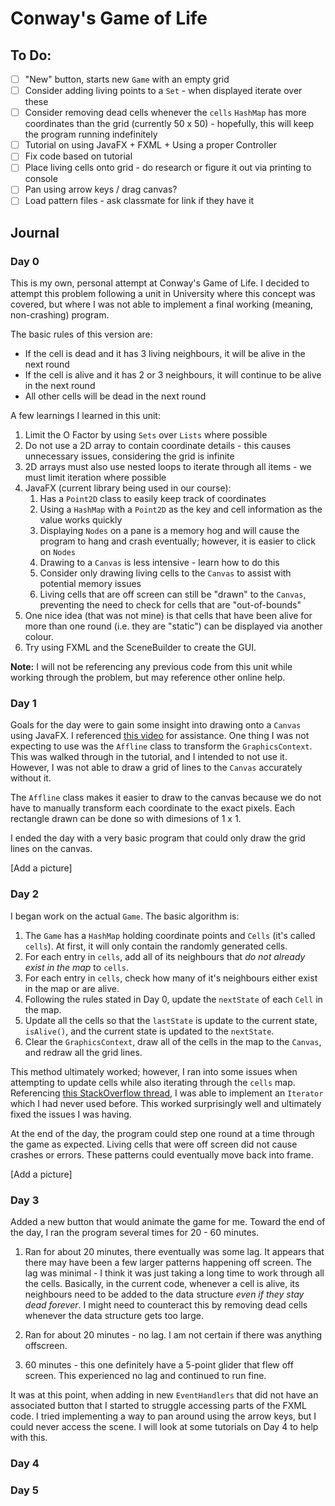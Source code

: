 # Conway's Game of Life

## To Do:
- [ ] "New" button, starts new `Game` with an empty grid
- [ ] Consider adding living points to a `Set` - when displayed iterate over these
- [ ] Consider removing dead cells whenever the `cells` `HashMap` has more coordinates than the grid (currently 50 x 50) - hopefully, this will keep the program running indefinitely
- [ ] Tutorial on using JavaFX + FXML + Using a proper Controller
- [ ] Fix code based on tutorial
- [ ] Place living cells onto grid - do research or figure it out via printing to console
- [ ] Pan using arrow keys / drag canvas?
- [ ] Load pattern files - ask classmate for link if they have it

## Journal

### Day 0
This is my own, personal attempt at Conway's Game of Life. I decided to attempt this problem following a unit in University where this concept was covered, but where I was not able to implement a final working (meaning, non-crashing) program.

The basic rules of this version are:
- If the cell is dead and it has 3 living neighbours, it will be alive in the next round
- If the cell is alive and it has 2 or 3 neighbours, it will continue to be alive in the next round
- All other cells will be dead in the next round 

A few learnings I learned in this unit:
1. Limit the O Factor by using `Sets` over `Lists` where possible
2. Do not use a 2D array to contain coordinate details - this causes unnecessary issues, considering the grid is infinite
3. 2D arrays must also use nested loops to iterate through all items - we must limit iteration where possible
4. JavaFX (current library being used in our course):
	1. Has a `Point2D` class to easily keep track of coordinates
	2. Using a `HashMap` with a `Point2D` as the key and cell information as the value works quickly
	3. Displaying `Nodes` on a pane is a memory hog and will cause the program to hang and crash eventually; however, it is easier to click on `Nodes`
	4. Drawing to a `Canvas` is less intensive - learn how to do this
	5. Consider only drawing living cells to the `Canvas` to assist with potential memory issues
	6. Living cells that are off screen can still be "drawn" to the `Canvas`, preventing the need to check for cells that are "out-of-bounds"
5. One nice idea (that was not mine) is that cells that have been alive for more than one round (i.e. they are "static") can be displayed via another colour.
6. Try using FXML and the SceneBuilder to create the GUI.

**Note:** I will not be referencing any previous code from this unit while working through the problem, but may reference other online help.

### Day 1
Goals for the day were to gain some insight into drawing onto a `Canvas` using JavaFX. I referenced [this video](https://www.youtube.com/watch?v=_NvD0WzKTC8) for assistance. One thing I was not expecting to use was the `Affline` class to transform the `GraphicsContext`. This was walked through in the tutorial, and I intended to not use it. However, I was not able to draw a grid of lines to the `Canvas` accurately without it. 

The `Affline` class makes it easier to draw to the canvas because we do not have to manually transform each coordinate to the exact pixels. Each rectangle drawn can be done so with dimesions of 1 x 1.

I ended the day with a very basic program that could only draw the grid lines on the canvas.

[Add a picture]

### Day 2
I began work on the actual `Game`. The basic algorithm is:
1. The `Game` has a `HashMap` holding coordinate points and `Cells` (it's called `cells`). At first, it will only contain the randomly generated cells.
2. For each entry in `cells`, add all of its neighbours that *do not already exist in the map* to `cells`.
3. For each entry in `cells`, check how many of it's neighbours either exist in the map or are alive.
4. Following the rules stated in Day 0, update the `nextState` of each `Cell` in the map.
5. Update all the cells so that the `lastState` is update to the current state, `isAlive()`, and the current state is updated to the `nextState`.
6. Clear the `GraphicsContext`, draw all of the cells in the map to the `Canvas`, and redraw all the grid lines.

This method ultimately worked; however, I ran into some issues when attempting to update cells while also iterating through the `cells` map. Referencing [this StackOverflow thread](https://stackoverflow.com/questions/26494197/java-util-concurrentmodificationexception-when-removing-elements-from-a-hashmap), I was able to implement an `Iterator` which I had never used before. This worked surprisingly well and ultimately fixed the issues I was having.

At the end of the day, the program could step one round at a time through the game as expected. Living cells that were off screen did not cause crashes or errors. These patterns could eventually move back into frame.

[Add a picture]

### Day 3
Added a new button that would animate the game for me. Toward the end of the day, I ran the program several times for 20 - 60 minutes.

1. Ran for about 20 minutes, there eventually was some lag. It appears that there may have been a few larger patterns happening off screen. The lag was minimal - I think it was just taking a long time to work through all the cells. Basically, in the current code, whenever a cell is alive, its neighbours need to be added to the data structure *even if they stay dead forever*. I might need to counteract this by removing dead cells whenever the data structure gets too large.

2. Ran for about 20 minutes - no lag. I am not certain if there was anything offscreen.

3. 60 minutes - this one definitely have a 5-point glider that flew off screen. This experienced no lag and continued to run fine.

It was at this point, when adding in new `EventHandlers` that did not have an associated button that I started to struggle accessing parts of the FXML code. I tried implementing a way to pan around using the arrow keys, but I could never access the scene. I will look at some tutorials on Day 4 to help with this.

### Day 4


### Day 5
